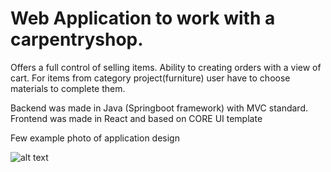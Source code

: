 # Web Application to work with a carpentryshop.
Offers a full control of selling items. Ability to creating orders with a view of cart. For items from category project(furniture) user have to choose materials to complete them.

Backend was made in Java (Springboot framework) with MVC standard.
Frontend was made in React and based on CORE UI template

Few example photo of application design 

![alt text](https://github.com/[username]/[reponame]/blob/[branch]/image.jpg?raw=true)
